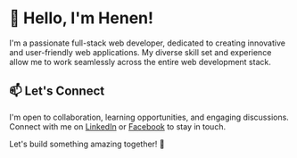 # 👋 Hello, I'm Henen!

I'm a passionate full-stack web developer, dedicated to creating innovative and user-friendly web applications. My diverse skill set and experience allow me to work seamlessly across the entire web development stack.

## 📫 Let's Connect

I'm open to collaboration, learning opportunities, and engaging discussions. Connect with me on [LinkedIn](https://www.linkedin.com/in/dev-henen/) or [Facebook](https://facebook.com/DevHenen) to stay in touch.

Let's build something amazing together! 🚀

<!---
HenenTheProgrammer/HenenTheProgrammer is a ✨ special ✨ repository because its `README.md` (this file) appears on your GitHub profile.
You can click the Preview link to take a look at your changes.
--->
